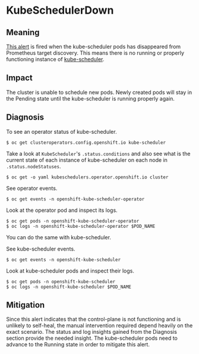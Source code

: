 # KubeSchedulerDown

## Meaning

[This alert][KubeSchedulerDown] is fired when the kube-scheduler pods
has disappeared from Prometheus target discovery.
This means there is no running or properly functioning
instance of [kube-scheduler][kube-scheduler].

## Impact

The cluster is unable to schedule new pods. Newly created pods will stay
in the Pending state until the kube-scheduler is running properly again.

## Diagnosis

To see an operator status of kube-scheduler.

```console
$ oc get clusteroperators.config.openshift.io kube-scheduler
```

Take a look at `KubeScheduler`'s `.status.conditions` and
also see what is the current state of each instance of kube-scheduler
on each node in `.status.nodeStatuses`.

```console
$ oc get -o yaml kubeschedulers.operator.openshift.io cluster
```

See operator events.

```console
$ oc get events -n openshift-kube-scheduler-operator
```

Look at the operator pod and inspect its logs.

```console
$ oc get pods -n openshift-kube-scheduler-operator
$ oc logs -n openshift-kube-scheduler-operator $POD_NAME
```

You can do the same with kube-scheduler.

See kube-scheduler events.

```console
$ oc get events -n openshift-kube-scheduler
```

Look at kube-scheduler pods and inspect their logs.

```console
$ oc get pods -n openshift-kube-scheduler
$ oc logs -n openshift-kube-scheduler $POD_NAME
```


## Mitigation

Since this alert indicates that the control-plane is not functioning
and is unlikely to self-heal, the manual intervention required depend
heavily on the exact scenario.
The status and log insights gained from the Diagnosis section provide
the needed insight. The kube-scheduler pods need to advance
to the Running state in order to mitigate this alert.

[KubeSchedulerDown]: https://github.com/openshift/cluster-kube-scheduler-operator/blob/98d1828fb44fb78abf2e090825404a98cd8a4e22/manifests/0000_90_kube-scheduler-operator_03_servicemonitor.yaml#L47-L56
[kube-scheduler]: https://kubernetes.io/docs/reference/command-line-tools-reference/kube-scheduler/
